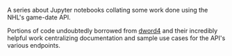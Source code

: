 A series about Jupyter notebooks collating some work done using the NHL's game-date API.

Portions of code undoubtedly borrowed from [dword4](https://github.com/dword4/nhlapi) and their incredibly helpful work centralizing documentation and sample use cases for the API's various endpoints. 